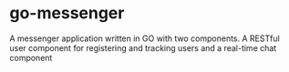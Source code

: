 # go-messenger

A messenger application written in GO with two components. A RESTful user component for registering and tracking users and a real-time chat component
